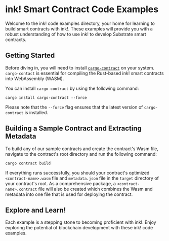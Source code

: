 # ink! Smart Contract Code Examples 

Welcome to the ink! code examples directory, your home for learning to build smart contracts with ink!. These examples will provide you with a robust understanding of how to use ink! to develop Substrate smart contracts. 

## Getting Started 

Before diving in, you will need to install [`cargo-contract`](https://github.com/paritytech/cargo-contract) on your system. `cargo-contact` is essential for compiling the Rust-based ink! smart contracts into WebAssembly (WASM).

You can install `cargo-contract` by using the following command:

```
cargo install cargo-contract --force
```

Please note that the `--force` flag ensures that the latest version of `cargo-contract` is installed.

## Building a Sample Contract and Extracting Metadata

To build any of our sample contracts and create the contract's Wasm file, navigate to the contract's root directory and run the following command:

`cargo contract build`

If everything runs successfully, you should your contract's optimized `<contract-name>.wasm` file and `metadata.json` file in the `target` directory of your contract's root. As a comprehensive package, a `<contract-name>.contract` file will also be created which combines the Wasm and metadata into one file that is used for deploying the contract.

## Explore and Learn!

Each example is a stepping stone to becoming proficient with ink!. Enjoy exploring the potential of blockchain development with these ink! code examples.
